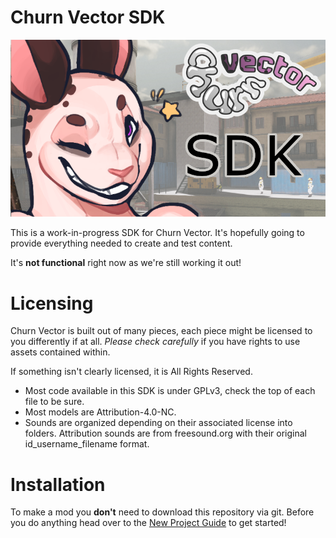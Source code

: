 # Churn Vector SDK

![Churn Vector SDK Image](churn_vector_sdk.png)

This is a work-in-progress SDK for Churn Vector. It's hopefully going to provide everything needed to create and test content.

It's **not functional** right now as we're still working it out!

# Licensing
Churn Vector is built out of many pieces, each piece might be licensed to you differently if at all.
*Please check carefully* if you have rights to use assets contained within.

If something isn't clearly licensed, it is All Rights Reserved.

- Most code available in this SDK is under GPLv3, check the top of each file to be sure.
- Most models are Attribution-4.0-NC.
- Sounds are organized depending on their associated license into folders. Attribution sounds are from freesound.org with their original id_username_filename format.


# Installation

To make a mod you **don't** need to download this repository via git. Before you do anything head over to the [New Project Guide](https://github.com/naelstrof/ChurnVectorSDK/blob/main/ModdingGuides/NewProject.md) to get started!
